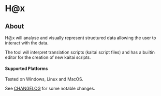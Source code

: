 # H@x #

## About ##

H@x will analyse and visually represent structured data allowing the user to interact with the data. 

The tool will interpret translation scripts (kaitai script files) and has a builtin editor for the creation of new kaitai scripts.

#### Supported Platforms ####
Tested on Windows, Linux and MacOS.

See [CHANGELOG](CHANGELOG.md) for some notable changes.


